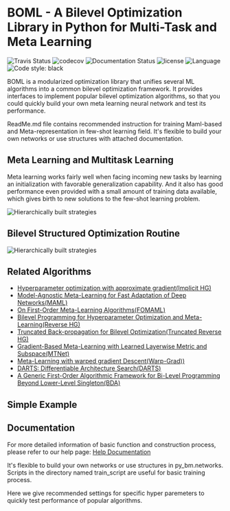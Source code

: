 
# BOML - A Bilevel Optimization Library in Python for Multi-Task and Meta Learning
![Travis Status](https://travis-ci.com/dut-media-lab/BOML.svg?branch=master)
![codecov](https://codecov.io/gh/dut-media-lab/BOML/branch/master/graph/badge.svg)
![Documentation Status](https://readthedocs.org/projects/pybml/badge/?version=latest)
![license](https://img.shields.io/badge/license-MIT-000000.svg)
![Language](https://img.shields.io/github/languages/top/dut-media-lab/BOML)
![Code style: black](https://img.shields.io/badge/code%20style-black-000000.svg)

BOML is a modularized optimization library that unifies several ML algorithms into a common bilevel optimization framework. It provides interfaces to implement popular bilevel optimization algorithms, so that you could quickly build your own meta learning neural network and test its performance.

ReadMe.md file contains recommended instruction for training Maml-based and Meta-representation in few-shot learning field. It's flexible to build your own networks or use structures with attached documentation.
## Meta Learning and Multitask Learning

Meta learning works fairly well when facing incoming new tasks by learning an initialization with favorable generalization capability. And it also has good performance even provided with a small amount of training data available, which gives birth to new solutions to the few-shot learning problem.

![Hierarchically built strategies](https://latex.codecogs.com/gif.latex?\min&space;_{\mathbf{x}}&space;F\left(\mathbf{x},\left\{\mathbf{y}^{i}\right\}_{i=1}^{N}\right),&space;\quad&space;\text&space;{&space;s.t.&space;}&space;\quad&space;\mathbf{y}^{i}&space;\in&space;\arg&space;\min&space;_{\mathbf{y}^{i}}&space;f\left(\mathbf{x},&space;\mathbf{y}^{i}\right),&space;i=1,&space;\cdots,&space;N)

## Bilevel Structured Optimization Routine 
![Hierarchically built strategies](https://github.com/dut-media-lab/BOML/blob/master/figures/p1.png)

## Related Algorithms 
 - [Hyperparameter optimization with approximate gradient(Implicit HG)](https://arxiv.org/abs/1602.02355)
 - [Model-Agnostic Meta-Learning for Fast Adaptation of Deep Networks(MAML)](https://arxiv.org/abs/1703.03400)
 - [On First-Order Meta-Learning Algorithms(FOMAML)](https://arxiv.org/abs/1803.02999)
 - [Bilevel Programming for Hyperparameter Optimization and Meta-Learning(Reverse HG)](http://export.arxiv.org/pdf/1806.04910)
 - [Truncated Back-propagation for Bilevel Optimization(Truncated Reverse HG)](https://arxiv.org/pdf/1810.10667.pdf)
 - [Gradient-Based Meta-Learning with Learned Layerwise Metric and Subspace(MTNet)](http://proceedings.mlr.press/v80/lee18a/lee18a.pdf)
 - [Meta-Learning with warped gradient Descent(Warp-Grad))](https://arxiv.org/abs/1909.00025)
 - [DARTS: Differentiable Architecture Search(DARTS)](https://arxiv.org/pdf/1806.09055.pdf)
 - [A Generic First-Order Algorithmic Framework for Bi-Level Programming Beyond Lower-Level Singleton(BDA)](https://arxiv.org/pdf/2006.04045.pdf)

## Simple Example

## Documentation 

For more detailed information of basic function and construction process, please refer to our help page: [Help Documentation](https://bmlsoc.github.io/BOML/)

It's flexible to build your own networks or use structures in py_bm.networks. Scripts in the directory named train_script are useful for basic training process.

Here we give recommended settings for specific hyper paremeters to quickly test performance of popular algorithms.


